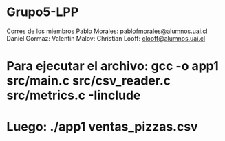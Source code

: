 # Grupo5-LPP
Corres de los miembros
Pablo Morales: pablofmorales@alumnos.uai.cl
Daniel Gormaz: 
Valentin Malov:
Christian Looff: clooff@alumnos.uai.cl

# Para ejecutar el archivo: gcc -o app1 src/main.c src/csv_reader.c src/metrics.c -Iinclude
# Luego: ./app1 ventas_pizzas.csv
